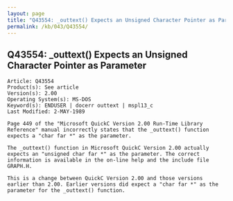 ```yaml
---
layout: page
title: "Q43554: _outtext() Expects an Unsigned Character Pointer as Parameter"
permalink: /kb/043/Q43554/
---
```


## Q43554: _outtext() Expects an Unsigned Character Pointer as Parameter

	Article: Q43554
	Product(s): See article
	Version(s): 2.00
	Operating System(s): MS-DOS
	Keyword(s): ENDUSER | docerr outtext | mspl13_c
	Last Modified: 2-MAY-1989
	
	Page 449 of the "Microsoft QuickC Version 2.00 Run-Time Library
	Reference" manual incorrectly states that the _outtext() function
	expects a "char far *" as the parameter.
	
	The _outtext() function in Microsoft QuickC Version 2.00 actually
	expects an "unsigned char far *" as the parameter. The correct
	information is available in the on-line help and the include file
	GRAPH.H.
	
	This is a change between QuickC Version 2.00 and those versions
	earlier than 2.00. Earlier versions did expect a "char far *" as the
	parameter for the _outtext() function.
